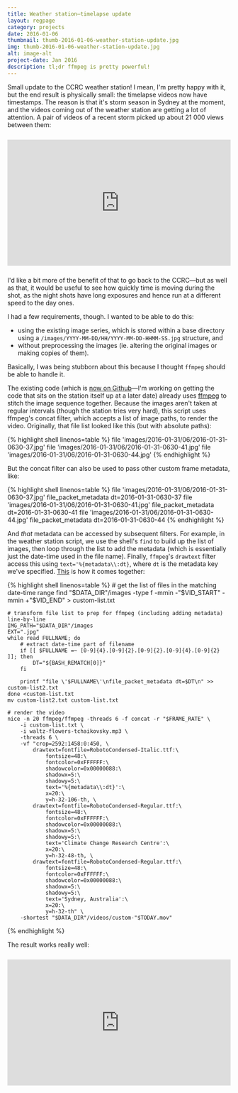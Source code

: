 ```yaml
---
title: Weather station—timelapse update
layout: regpage
category: projects
date: 2016-01-06
thumbnail: thumb-2016-01-06-weather-station-update.jpg
img: thumb-2016-01-06-weather-station-update.jpg
alt: image-alt
project-date: Jan 2016
description: tl;dr ffmpeg is pretty powerful!
---
```

Small update to the CCRC weather station! I mean, I'm pretty happy with it, but the end result is physically small: the timelapse videos now have timestamps. The reason is that it's storm season in Sydney at the moment, and the videos coming out of the weather station are getting a lot of attention. A pair of videos of a recent storm picked up about 21 000 views between them:

<!-- Youtube embed -->
<div markdown="0" style="text-align:center; position: relative; height: 0; padding-bottom: 56.25%; margin-top: 25px; margin-bottom: 25px;">
	<iframe style="position: absolute; top: 0; left: 0; width: 100%; height: 100%;" src="https://www.youtube.com/embed/r9QelVBENoo?list=PLPA1_XSKQBZaasniybfRbSRYUNF91_y5U" frameborder="0" allowfullscreen></iframe>
</div>

I'd like a bit more of the benefit of that to go back to the CCRC—but as well as that, it would be useful to see how quickly time is moving during the shot, as the night shots have long exposures and hence run at a different speed to the day ones.

I had a few requirements, though. I wanted to be able to do this:

- using the existing image series, which is stored within a base directory using a `/images/YYYY-MM-DD/HH/YYYY-MM-DD-HHMM-SS.jpg` structure, and
- without preprocessing the images (ie. altering the original images or making copies of them).

Basically, I was being stubborn about this because I thought `ffmpeg` should be able to handle it.

The existing code (which is [now on Github](https://github.com/rensa/ccrc-weather-station-uploads)—I'm working on getting the code that sits on the station itself up at a later date) already uses [ffmpeg](https://ffmpeg.org/) to stitch the image sequence together. Because the images aren't taken at regular intervals (though the station tries very hard), this script uses ffmpeg's concat filter, which accepts a list of image paths, to render the video. Originally, that file list looked like this (but with absolute paths):

{% highlight shell linenos=table %}
    file 'images/2016-01-31/06/2016-01-31-0630-37.jpg'
    file 'images/2016-01-31/06/2016-01-31-0630-41.jpg'
    file 'images/2016-01-31/06/2016-01-31-0630-44.jpg'
{% endhighlight %}

But the concat filter can also be used to pass other custom frame metadata, like:

{% highlight shell linenos=table %}
    file 'images/2016-01-31/06/2016-01-31-0630-37.jpg'
    file_packet_metadata dt=2016-01-31-0630-37
    file 'images/2016-01-31/06/2016-01-31-0630-41.jpg'
    file_packet_metadata dt=2016-01-31-0630-41
    file 'images/2016-01-31/06/2016-01-31-0630-44.jpg'
    file_packet_metadata dt=2016-01-31-0630-44
{% endhighlight %}

And _that_ metadata can be accessed by subsequent filters. For example, in the weather station script, we use the shell's `find` to build up the list of images, then loop through the list to add the metadata (which is essentially just the date-time used in the file name). Finally, `ffmpeg`'s `drawtext` filter access this using `text='%{metadata\\:dt}`, where `dt` is the metadata key we've specified. [This](https://github.com/rensa/ccrc-weather-station-uploads/blob/master/custom-youtube.sh) is how it comes together:

{% highlight shell linenos=table %}
    # get the list of files in the matching date-time range
    find "$DATA_DIR"/images -type f -mmin -"$VID_START" -mmin +"$VID_END" > custom-list.txt

    # transform file list to prep for ffmpeg (including adding metadata) line-by-line
    IMG_PATH="$DATA_DIR"/images
    EXT=".jpg"
    while read FULLNAME; do
        # extract date-time part of filename
        if [[ $FULLNAME =~ [0-9]{4}.[0-9]{2}.[0-9]{2}.[0-9]{4}.[0-9]{2} ]]; then
            DT="${BASH_REMATCH[0]}"
        fi

        printf "file \'$FULLNAME\'\nfile_packet_metadata dt=$DT\n" >> custom-list2.txt
    done <custom-list.txt
    mv custom-list2.txt custom-list.txt

    # render the video
    nice -n 20 ffmpeg/ffmpeg -threads 6 -f concat -r "$FRAME_RATE" \
        -i custom-list.txt \
        -i waltz-flowers-tchaikovsky.mp3 \
        -threads 6 \
        -vf "crop=2592:1458:0:450, \
            drawtext=fontfile=RobotoCondensed-Italic.ttf:\
                fontsize=48:\
                fontcolor=0xFFFFFF:\
                shadowcolor=0x00000088:\
                shadowx=5:\
                shadowy=5:\
                text='%{metadata\\:dt}':\
                x=20:\
                y=h-32-106-th, \
            drawtext=fontfile=RobotoCondensed-Regular.ttf:\
                fontsize=48:\
                fontcolor=0xFFFFFF:\
                shadowcolor=0x00000088:\
                shadowx=5:\
                shadowy=5:\
                text='Climate Change Research Centre':\
                x=20:\
                y=h-32-48-th, \
            drawtext=fontfile=RobotoCondensed-Regular.ttf:\
                fontsize=48:\
                fontcolor=0xFFFFFF:\
                shadowcolor=0x00000088:\
                shadowx=5:\
                shadowy=5:\
                text='Sydney, Australia':\
                x=20:\
                y=h-32-th" \
        -shortest "$DATA_DIR"/videos/custom-"$TODAY.mov"
{% endhighlight %}

The result works really well:

<!-- Youtube embed -->
<div markdown="0" style="text-align:center; position: relative; height: 0; padding-bottom: 56.25%; margin-top: 25px; margin-bottom: 25px;">
	<iframe style="position: absolute; top: 0; left: 0; width: 100%; height: 100%;" src="https://www.youtube.com/embed/nq4ZGtLOw6Q?index=5&list=PLPA1_XSKQBZaasniybfRbSRYUNF91_y5U" frameborder="0" allowfullscreen></iframe>
</div>